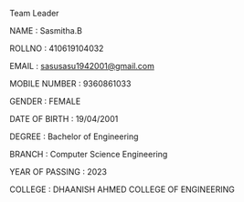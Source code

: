 Team Leader

NAME : Sasmitha.B

ROLLNO : 410619104032

EMAIL : sasusasu1942001@gmail.com 

MOBILE NUMBER : 9360861033

GENDER : FEMALE

DATE OF BIRTH : 19/04/2001

DEGREE : Bachelor of Engineering

BRANCH : Computer Science Engineering

YEAR OF PASSING : 2023

COLLEGE : DHAANISH AHMED COLLEGE OF ENGINEERING


